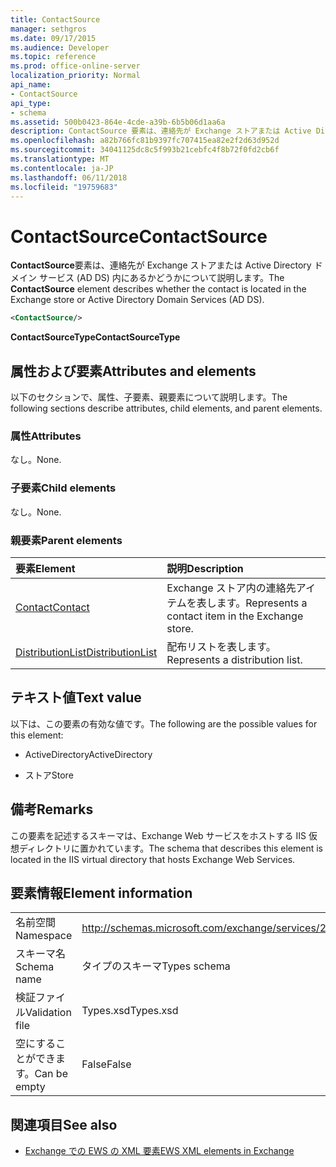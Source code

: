 ```yaml
---
title: ContactSource
manager: sethgros
ms.date: 09/17/2015
ms.audience: Developer
ms.topic: reference
ms.prod: office-online-server
localization_priority: Normal
api_name:
- ContactSource
api_type:
- schema
ms.assetid: 500b0423-864e-4cde-a39b-6b5b06d1aa6a
description: ContactSource 要素は、連絡先が Exchange ストアまたは Active Directory ドメイン サービス (AD DS) 内にあるかどうかについて説明します。
ms.openlocfilehash: a82b766fc81b9397fc707415ea82e2f2d63d952d
ms.sourcegitcommit: 34041125dc8c5f993b21cebfc4f8b72f0fd2cb6f
ms.translationtype: MT
ms.contentlocale: ja-JP
ms.lasthandoff: 06/11/2018
ms.locfileid: "19759683"
---
```

# <a name="contactsource"></a><span data-ttu-id="52bf9-103">ContactSource</span><span class="sxs-lookup"><span data-stu-id="52bf9-103">ContactSource</span></span>

<span data-ttu-id="52bf9-104">**ContactSource**要素は、連絡先が Exchange ストアまたは Active Directory ドメイン サービス (AD DS) 内にあるかどうかについて説明します。</span><span class="sxs-lookup"><span data-stu-id="52bf9-104">The **ContactSource** element describes whether the contact is located in the Exchange store or Active Directory Domain Services (AD DS).</span></span> 
  
```xml
<ContactSource/>
```

 <span data-ttu-id="52bf9-105">**ContactSourceType**</span><span class="sxs-lookup"><span data-stu-id="52bf9-105">**ContactSourceType**</span></span>
## <a name="attributes-and-elements"></a><span data-ttu-id="52bf9-106">属性および要素</span><span class="sxs-lookup"><span data-stu-id="52bf9-106">Attributes and elements</span></span>

<span data-ttu-id="52bf9-107">以下のセクションで、属性、子要素、親要素について説明します。</span><span class="sxs-lookup"><span data-stu-id="52bf9-107">The following sections describe attributes, child elements, and parent elements.</span></span>
  
### <a name="attributes"></a><span data-ttu-id="52bf9-108">属性</span><span class="sxs-lookup"><span data-stu-id="52bf9-108">Attributes</span></span>

<span data-ttu-id="52bf9-109">なし。</span><span class="sxs-lookup"><span data-stu-id="52bf9-109">None.</span></span>
  
### <a name="child-elements"></a><span data-ttu-id="52bf9-110">子要素</span><span class="sxs-lookup"><span data-stu-id="52bf9-110">Child elements</span></span>

<span data-ttu-id="52bf9-111">なし。</span><span class="sxs-lookup"><span data-stu-id="52bf9-111">None.</span></span>
  
### <a name="parent-elements"></a><span data-ttu-id="52bf9-112">親要素</span><span class="sxs-lookup"><span data-stu-id="52bf9-112">Parent elements</span></span>

|<span data-ttu-id="52bf9-113">**要素**</span><span class="sxs-lookup"><span data-stu-id="52bf9-113">**Element**</span></span>|<span data-ttu-id="52bf9-114">**説明**</span><span class="sxs-lookup"><span data-stu-id="52bf9-114">**Description**</span></span>|
|:-----|:-----|
|[<span data-ttu-id="52bf9-115">Contact</span><span class="sxs-lookup"><span data-stu-id="52bf9-115">Contact</span></span>](contact.md) <br/> |<span data-ttu-id="52bf9-116">Exchange ストア内の連絡先アイテムを表します。</span><span class="sxs-lookup"><span data-stu-id="52bf9-116">Represents a contact item in the Exchange store.</span></span>  <br/> |
|[<span data-ttu-id="52bf9-117">DistributionList</span><span class="sxs-lookup"><span data-stu-id="52bf9-117">DistributionList</span></span>](distributionlist.md) <br/> |<span data-ttu-id="52bf9-118">配布リストを表します。</span><span class="sxs-lookup"><span data-stu-id="52bf9-118">Represents a distribution list.</span></span>  <br/> |
   
## <a name="text-value"></a><span data-ttu-id="52bf9-119">テキスト値</span><span class="sxs-lookup"><span data-stu-id="52bf9-119">Text value</span></span>

<span data-ttu-id="52bf9-120">以下は、この要素の有効な値です。</span><span class="sxs-lookup"><span data-stu-id="52bf9-120">The following are the possible values for this element:</span></span>
  
- <span data-ttu-id="52bf9-121">ActiveDirectory</span><span class="sxs-lookup"><span data-stu-id="52bf9-121">ActiveDirectory</span></span>
    
- <span data-ttu-id="52bf9-122">ストア</span><span class="sxs-lookup"><span data-stu-id="52bf9-122">Store</span></span>
    
## <a name="remarks"></a><span data-ttu-id="52bf9-123">備考</span><span class="sxs-lookup"><span data-stu-id="52bf9-123">Remarks</span></span>

<span data-ttu-id="52bf9-124">この要素を記述するスキーマは、Exchange Web サービスをホストする IIS 仮想ディレクトリに置かれています。</span><span class="sxs-lookup"><span data-stu-id="52bf9-124">The schema that describes this element is located in the IIS virtual directory that hosts Exchange Web Services.</span></span>
  
## <a name="element-information"></a><span data-ttu-id="52bf9-125">要素情報</span><span class="sxs-lookup"><span data-stu-id="52bf9-125">Element information</span></span>

|||
|:-----|:-----|
|<span data-ttu-id="52bf9-126">名前空間</span><span class="sxs-lookup"><span data-stu-id="52bf9-126">Namespace</span></span>  <br/> |http://schemas.microsoft.com/exchange/services/2006/types  <br/> |
|<span data-ttu-id="52bf9-127">スキーマ名</span><span class="sxs-lookup"><span data-stu-id="52bf9-127">Schema name</span></span>  <br/> |<span data-ttu-id="52bf9-128">タイプのスキーマ</span><span class="sxs-lookup"><span data-stu-id="52bf9-128">Types schema</span></span>  <br/> |
|<span data-ttu-id="52bf9-129">検証ファイル</span><span class="sxs-lookup"><span data-stu-id="52bf9-129">Validation file</span></span>  <br/> |<span data-ttu-id="52bf9-130">Types.xsd</span><span class="sxs-lookup"><span data-stu-id="52bf9-130">Types.xsd</span></span>  <br/> |
|<span data-ttu-id="52bf9-131">空にすることができます。</span><span class="sxs-lookup"><span data-stu-id="52bf9-131">Can be empty</span></span>  <br/> |<span data-ttu-id="52bf9-132">False</span><span class="sxs-lookup"><span data-stu-id="52bf9-132">False</span></span>  <br/> |
   
## <a name="see-also"></a><span data-ttu-id="52bf9-133">関連項目</span><span class="sxs-lookup"><span data-stu-id="52bf9-133">See also</span></span>



- [<span data-ttu-id="52bf9-134">Exchange での EWS の XML 要素</span><span class="sxs-lookup"><span data-stu-id="52bf9-134">EWS XML elements in Exchange</span></span>](ews-xml-elements-in-exchange.md)

